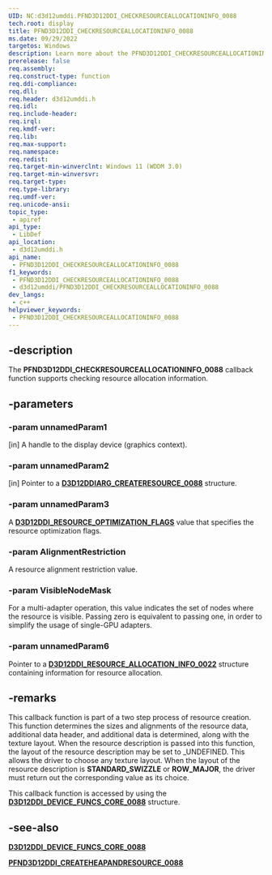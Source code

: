 ```yaml
---
UID: NC:d3d12umddi.PFND3D12DDI_CHECKRESOURCEALLOCATIONINFO_0088
tech.root: display
title: PFND3D12DDI_CHECKRESOURCEALLOCATIONINFO_0088
ms.date: 09/29/2022
targetos: Windows
description: Learn more about the PFND3D12DDI_CHECKRESOURCEALLOCATIONINFO_0088 callback function.
prerelease: false
req.assembly: 
req.construct-type: function
req.ddi-compliance: 
req.dll: 
req.header: d3d12umddi.h
req.idl: 
req.include-header: 
req.irql: 
req.kmdf-ver: 
req.lib: 
req.max-support: 
req.namespace: 
req.redist: 
req.target-min-winverclnt: Windows 11 (WDDM 3.0)
req.target-min-winversvr: 
req.target-type: 
req.type-library: 
req.umdf-ver: 
req.unicode-ansi: 
topic_type:
 - apiref
api_type:
 - LibDef
api_location:
 - d3d12umddi.h
api_name:
 - PFND3D12DDI_CHECKRESOURCEALLOCATIONINFO_0088
f1_keywords:
 - PFND3D12DDI_CHECKRESOURCEALLOCATIONINFO_0088
 - d3d12umddi/PFND3D12DDI_CHECKRESOURCEALLOCATIONINFO_0088
dev_langs:
 - c++
helpviewer_keywords:
 - PFND3D12DDI_CHECKRESOURCEALLOCATIONINFO_0088
---
```


## -description

The **PFND3D12DDI_CHECKRESOURCEALLOCATIONINFO_0088** callback function supports checking resource allocation information.

## -parameters

### -param unnamedParam1

[in] A handle to the display device (graphics context).

### -param unnamedParam2

[in] Pointer to a [**D3D12DDIARG_CREATERESOURCE_0088**](ns-d3d12umddi-d3d12ddiarg_createresource_0088.md) structure.

### -param unnamedParam3

A [**D3D12DDI_RESOURCE_OPTIMIZATION_FLAGS**](ne-d3d12umddi-d3d12ddi_resource_optimization_flags.md) value that specifies the resource optimization flags.

### -param AlignmentRestriction

A resource alignment restriction value.

### -param VisibleNodeMask

For a multi-adapter operation, this value indicates the set of nodes where the resource is visible. Passing zero is equivalent to passing one, in order to simplify the usage of single-GPU adapters.

### -param unnamedParam6

Pointer to a [**D3D12DDI_RESOURCE_ALLOCATION_INFO_0022**](ns-d3d12umddi-d3d12ddi_resource_allocation_info_0022.md) structure containing information for resource allocation.

## -remarks

This callback function is part of a two step process of resource creation. This function determines the sizes and alignments of the resource data, additional data header, and additional data is determined, along with the texture layout. When the resource description is passed into this function, the layout of the resource description may be set to _UNDEFINED. This allows the driver to choose any texture layout. When the layout of the resource description is **STANDARD_SWIZZLE** or **ROW_MAJOR**, the driver must return out the corresponding value as its choice.

This callback function is accessed by using the [**D3D12DDI_DEVICE_FUNCS_CORE_0088**](ns-d3d12umddi-d3d12ddi_device_funcs_core_0088.md) structure.

## -see-also

[**D3D12DDI_DEVICE_FUNCS_CORE_0088**](ns-d3d12umddi-d3d12ddi_device_funcs_core_0088.md)

[**PFND3D12DDI_CREATEHEAPANDRESOURCE_0088**](nc-d3d12umddi-pfnd3d12ddi_createheapandresource_0088.md)

